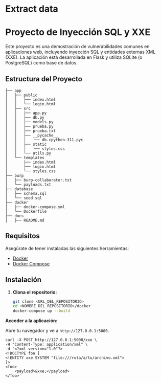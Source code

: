 # Extract data

# Proyecto de Inyección SQL y XXE

Este proyecto es una demostración de vulnerabilidades comunes en aplicaciones web, incluyendo inyección SQL y entidades externas XML (XXE). La aplicación está desarrollada en Flask y utiliza SQLite (o PostgreSQL) como base de datos.

## Estructura del Proyecto

```
├── app
│   ├── public
│   │   ├── index.html
│   │   └── login.html
│   ├── src
│   │   ├── app.py
│   │   ├── db.py
│   │   ├── models.py
│   │   ├── prueba.py
│   │   ├── prueba.txt
│   │   ├── __pycache__
│   │   │   └── db.cpython-311.pyc
│   │   ├── static
│   │   │   └── styles.css
│   │   └── utils.py
│   └── templates
│       ├── index.html
│       ├── login.html
│       └── styles.css
├── burp
│   ├── burp-collaborator.txt
│   └── payloads.txt
├── database
│   ├── schema.sql
│   └── seed.sql
├── docker
│   ├── docker-compose.yml
│   └── Dockerfile
├── docs
│   ├── README.md

```

## Requisitos

Asegúrate de tener instaladas las siguientes herramientas:

- [Docker](https://www.docker.com/)
- [Docker Compose](https://docs.docker.com/compose/)

## Instalación

1. **Clona el repositorio:**
    
    ```bash
    git clone <URL_DEL_REPOSITORIO>
    cd <NOMBRE_DEL_REPOSITORIO>/docker
    docker-compose up --build
    
    ```
    

**Acceder a la aplicación:**

Abre tu navegador y ve a `http://127.0.0.1:5000`.

```
curl -X POST http://127.0.0.1:5000/xxe \
-H "Content-Type: application/xml" \
-d '<?xml version="1.0"?>
<!DOCTYPE foo [
<!ENTITY xxe SYSTEM "file:///ruta/a/tu/archivo.xml">
]>
<foo>
    <payload>&xxe;</payload>
</foo>'

```

